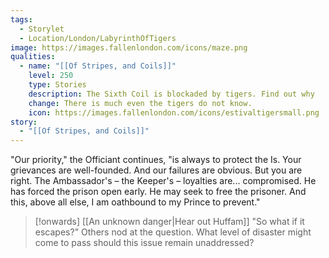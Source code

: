 ```yaml
---
tags:
  - Storylet
  - Location/London/LabyrinthOfTigers
image: https://images.fallenlondon.com/icons/maze.png
qualities:
  - name: "[[Of Stripes, and Coils]]"
    level: 250
    type: Stories
    description: The Sixth Coil is blockaded by tigers. Find out why
    change: There is much even the tigers do not know.
    icon: https://images.fallenlondon.com/icons/estivaltigersmall.png
story:
  - "[[Of Stripes, and Coils]]"
---
```


"Our priority," the Officiant continues, "is always to protect the Is. Your grievances are well-founded. And our failures are obvious. But you are right. The Ambassador's – the Keeper's – loyalties are... compromised. He has forced the prison open early. He may seek to free the prisoner. And this, above all else, I am oathbound to my Prince to prevent."


> [!onwards] [[An unknown danger|Hear out Huffam]]
> "So what if it escapes?" Others nod at the question. What level of disaster might come to pass should this issue remain unaddressed?